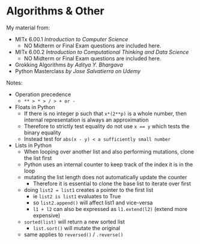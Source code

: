 # Algorithms & Other

My material from:

* MITx 6.00.1  _Introduction to Computer Science_
  * NO Midterm or Final Exam questions are included here.
* MITx 6.00.2  _Introduction to Computational Thinking and Data Science_
  * NO Midterm or Final Exam questions are included here.
* Grokking Algorithms _by Aditya Y. Bhargava_
* Python Masterclass _by Jose Salvatierra on Udemy_

Notes:

* Operation precedence
  * `** > * > / > + or -`
* Floats in Python
  * If there is no integer p such that `x*(2**p)` is a whole number, then internal representation is always an approximation
  * Therefore to strictly test equality do not use `x == y` which tests the binary equality
  * Instead test for  `abs(x - y) < a sufficiently small number`
* Lists in Python
  * When looping over another list and also performing mutations, clone the list first
  * Python uses an internal counter to keep track of the index it is in the loop
  * mutating the list length does not automatically update the counter
    * Therefore it is essential to clone the base list to iterate over first
  * doing `list2 = list1` creates a pointer to the first list
    * ie `list2 is list1` evaluates to True
    * so `list2.append()` will affect list1 and vice-versa
    * `l1 + l2` can also be expressed as `l1.extend(l2)` (extend more expensive)
  * `sorted(list)` will return a new sorted list
    * `list.sort()` will mutate the original 
  * same applies to `reversed()` / `.reverse()`